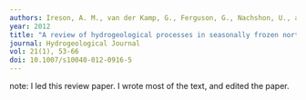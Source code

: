 ```yaml
---
authors: Ireson, A. M., van der Kamp, G., Ferguson, G., Nachshon, U., and Wheater, H.S.
year: 2012
title: "A review of hydrogeological processes in seasonally frozen northern latitudes: Understanding, gaps and challenges."
journal: Hydrogeological Journal
vol: 21(1), 53-66
doi: 10.1007/s10040-012-0916-5
---
```

note: I led this review paper. I wrote most of the text, and edited the paper.
